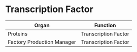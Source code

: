 # Transcription Factor

| Organ                      | Function             |
|----------------------------|----------------------|
| Proteins                   | Transcription Factor |
| Factory Production Manager | Transcription Factor |
